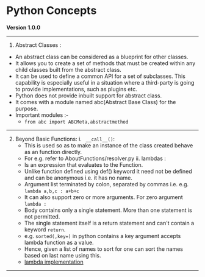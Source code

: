 # Python Concepts
**Version 1.0.0**
- - -
1. Abstract Classes :
  * An abstract class can be considered as a blueprint for other classes.
  * It allows you to create a set of methods that must be created within any child classes built from the abstract class.
  * It can be used to define a common API for a set of subclasses. This capability is especially useful in a situation where a third-party is going to provide implementations, such as plugins etc.
  * Python does not provide inbuilt support for abstract class.
  * It comes with a module named abc(Abstract Base Class) for the purpose.
  * Important modules :-
    * `from abc import ABCMeta,abstractmethod`
- - -

2. Beyond Basic Functions:
  i. ` __call__()`:
    * This is used so as to make an instance of the class created behave as an function directly.
    * For e.g. refer to AboutFunctions/resolver.py
  ii. lambdas :
    * Is an expression that evaluates to the Function.
    * Unlike function defined using def() keyword it need not be defined and can be anonymous i.e. it has no name.
    * Argument list terminated by colon, separated by commas i.e. e.g.  `lambda a,b,c : a+b+c`
    * It can also support zero or more arguments. For zero argument `lambda : `
    * Body contains only a single statement. More than one statement is not permitted.
    * The single statement itself is a return statement and can't contain a keyword `return`.
    * e.g. `sorted(,key=)` in python contains a key argument accepts lambda function as a value.
    * Hence, given a list of names to sort for one can sort the names based on last name using this.
    * [lambda implementation](https://github.com/shriawesome/Python-Concepts/blob/master/imgs/lambda.png)

- - -

